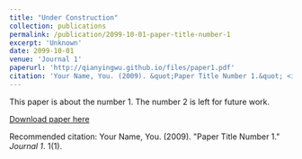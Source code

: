 ```yaml
---
title: "Under Construction"
collection: publications
permalink: /publication/2099-10-01-paper-title-number-1
excerpt: 'Unknown'
date: 2099-10-01
venue: 'Journal 1'
paperurl: 'http://qianyingwu.github.io/files/paper1.pdf'
citation: 'Your Name, You. (2009). &quot;Paper Title Number 1.&quot; <i>Journal 1</i>. 1(1).'
---
```

This paper is about the number 1. The number 2 is left for future work.

[Download paper here](http://qianyingwu.github.io/files/paper1.pdf)

Recommended citation: Your Name, You. (2009). "Paper Title Number 1." <i>Journal 1</i>. 1(1).